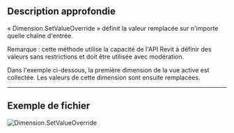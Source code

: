 ## Description approfondie
« Dimension.SetValueOverride » définit la valeur remplacée sur n'importe quelle chaîne d'entrée.

Remarque : cette méthode utilise la capacité de l'API Revit à définir des valeurs sans restrictions et doit être utilisée avec modération.

Dans l'exemple ci-dessous, la première dimension de la vue active est collectée. Les valeurs de cette dimension sont ensuite remplacées.
___
## Exemple de fichier

![Dimension.SetValueOverride](./Revit.Elements.Dimension.SetValueOverride_img.jpg)
